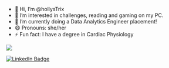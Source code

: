 - 👋 Hi, I’m @hollysTrix
- 👀 I’m interested in challenges, reading and gaming on my PC.
- 🌱 I’m currently doing a Data Analytics Engineer placement!
- 😄 Pronouns: she/her
- ⚡ Fun fact: I have a degree in Cardiac Physiology

![](https://komarev.com/ghpvc/?username=hollysTrix&abbreviated=true&color=blueviolet) 
<!-- Markdown -->

<div id="badges">
  <a href="https://uk.linkedin.com/in/hollytranter">
    <img src="https://img.shields.io/badge/LinkedIn-purple?style=for-the-badge&logo=linkedin&logoColor=white" alt="LinkedIn Badge"/>
  </a>
</div>
<!---
hollysTrix/hollysTrix is a ✨ special ✨ repository because its `README.md` (this file) appears on your GitHub profile.
You can click the Preview link to take a look at your changes.
--->
